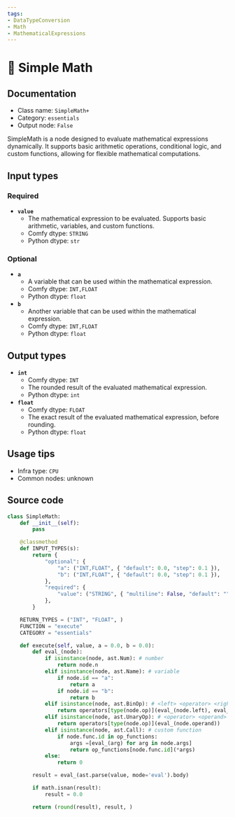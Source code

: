 ```yaml
---
tags:
- DataTypeConversion
- Math
- MathematicalExpressions
---
```


# 🔧 Simple Math
## Documentation
- Class name: `SimpleMath+`
- Category: `essentials`
- Output node: `False`

SimpleMath is a node designed to evaluate mathematical expressions dynamically. It supports basic arithmetic operations, conditional logic, and custom functions, allowing for flexible mathematical computations.
## Input types
### Required
- **`value`**
    - The mathematical expression to be evaluated. Supports basic arithmetic, variables, and custom functions.
    - Comfy dtype: `STRING`
    - Python dtype: `str`
### Optional
- **`a`**
    - A variable that can be used within the mathematical expression.
    - Comfy dtype: `INT,FLOAT`
    - Python dtype: `float`
- **`b`**
    - Another variable that can be used within the mathematical expression.
    - Comfy dtype: `INT,FLOAT`
    - Python dtype: `float`
## Output types
- **`int`**
    - Comfy dtype: `INT`
    - The rounded result of the evaluated mathematical expression.
    - Python dtype: `int`
- **`float`**
    - Comfy dtype: `FLOAT`
    - The exact result of the evaluated mathematical expression, before rounding.
    - Python dtype: `float`
## Usage tips
- Infra type: `CPU`
- Common nodes: unknown


## Source code
```python
class SimpleMath:
    def __init__(self):
        pass

    @classmethod
    def INPUT_TYPES(s):
        return {
            "optional": {
                "a": ("INT,FLOAT", { "default": 0.0, "step": 0.1 }),
                "b": ("INT,FLOAT", { "default": 0.0, "step": 0.1 }),
            },
            "required": {
                "value": ("STRING", { "multiline": False, "default": "" }),
            },
        }

    RETURN_TYPES = ("INT", "FLOAT", )
    FUNCTION = "execute"
    CATEGORY = "essentials"

    def execute(self, value, a = 0.0, b = 0.0):
        def eval_(node):
            if isinstance(node, ast.Num): # number
                return node.n
            elif isinstance(node, ast.Name): # variable
                if node.id == "a":
                    return a
                if node.id == "b":
                    return b
            elif isinstance(node, ast.BinOp): # <left> <operator> <right>
                return operators[type(node.op)](eval_(node.left), eval_(node.right))
            elif isinstance(node, ast.UnaryOp): # <operator> <operand> e.g., -1
                return operators[type(node.op)](eval_(node.operand))
            elif isinstance(node, ast.Call): # custom function
                if node.func.id in op_functions:
                    args =[eval_(arg) for arg in node.args]
                    return op_functions[node.func.id](*args)
            else:
                return 0

        result = eval_(ast.parse(value, mode='eval').body)

        if math.isnan(result):
            result = 0.0

        return (round(result), result, )

```
